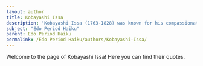 ```yaml
---
layout: author
title: Kobayashi Issa
description: "Kobayashi Issa (1763-1828) was known for his compassionate and humorous haiku, often featuring themes from rural life and the beauty of small creatures. His work reflects a deep appreciation for nature and its simplicity."
subject: "Edo Period Haiku"
parent: Edo Period Haiku
permalink: /Edo Period Haiku/authors/Kobayashi-Issa/
---
```


Welcome to the page of Kobayashi Issa! Here you can find their quotes.

